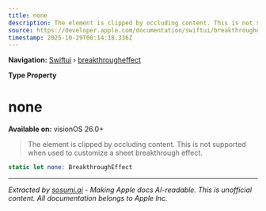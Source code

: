 ```yaml
---
title: none
description: The element is clipped by occluding content. This is not supported when used to customize a sheet breakthrough effect.
source: https://developer.apple.com/documentation/swiftui/breakthrougheffect/none
timestamp: 2025-10-29T00:14:18.336Z
---
```


**Navigation:** [Swiftui](/documentation/swiftui) › [breakthrougheffect](/documentation/swiftui/breakthrougheffect)

**Type Property**

# none

**Available on:** visionOS 26.0+

> The element is clipped by occluding content. This is not supported when used to customize a sheet breakthrough effect.

```swift
static let none: BreakthroughEffect
```

---

*Extracted by [sosumi.ai](https://sosumi.ai) - Making Apple docs AI-readable.*
*This is unofficial content. All documentation belongs to Apple Inc.*
